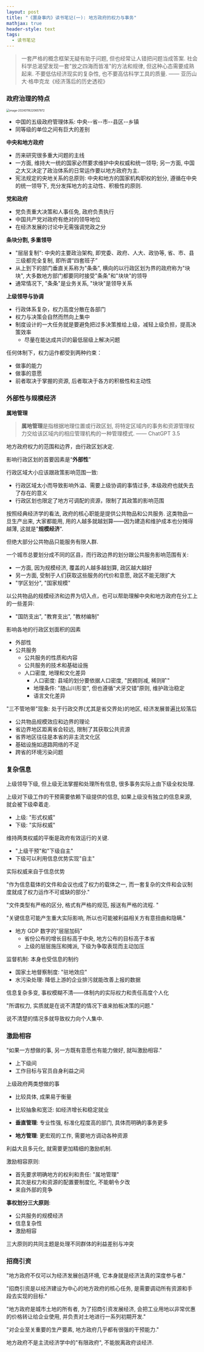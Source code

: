 ```yaml
---
layout: post
title: "《置身事内》读书笔记(一): 地方政府的权力与事务"
mathjax: true
header-style: text
tags: 
  - 读书笔记
---
```




> 一套严格的概念框架无疑有助于问题, 但也经常让人错把问题当成答案. 社会科学总渴望发现一套"放之四海而皆准"的方法和规律, 但这种心态需要成熟起来. 不要低估经济现实的复杂性, 也不要高估科学工具的质量. —— 亚历山大·格申克龙《经济落后的历史透视》



### 政府治理的特点

<img src="https://raw.githubusercontent.com/KaiserTT/KaiserTT.github.io/master/img/readnote/image-20240118220657972.png" alt="image-20240118220657972" style="zoom:50%;" />

- 中国的五级政府管理体系: 中央--省--市--县区--乡镇
- 同等级的单位之间有巨大的差别



**中央和地方政府**

- 历来研究很多重大问题的主线
- 一方面, 维持大一统的国家必然要求维护中央权威和统一领导; 另一方面, 中国之大又决定了政治体系的日常运作要以地方政府为主. 
- 宪法规定的央地关系的总原则: 中央和地方的国家机构职权的划分, 遵循在中央的统一领导下, 充分发挥地方的主动性、积极性的原则.



**党和政府**

- 党负责重大决策和人事任免, 政府负责执行
- 中国共产党对政府有绝对的领导地位
- 在经济发展的讨论中无需强调党政之分



**条块分割, 多重领导**

- "层层复制": 中央的主要政治架构, 即党委、政府、人大、政协等, 省、市、县三级都完全复制, 即所谓“四套班子”
- 从上到下的部门垂直关系称为"条条", 横向的以行政区划为界的政府称为"块块", 大多数地方部门都要同时接受"条条"和"块块"的领导
- 通常情况下, "条条"是业务关系, "块块"是领导关系



**上级领导与协调**

- 行政体系复杂，权力高度分散在各部门
- 权力与决策会自然而然向上集中
- 制度设计的一大任务就是要避免把过多决策推给上级，减轻上级负担，提高决策效率
  - 尽量在能达成共识的最低层级上解决问题



任何体制下，权力运作都受到两种约束：

- 做事的能力
- 做事的意愿
- 前者取决于掌握的资源, 后者取决于各方的积极性和主动性



### 外部性与规模经济

**属地管理**

> **属地管理**是指根据地理位置或行政区划, 将特定区域内的事务和资源管理权力交给该区域内的相应管理机构的一种管理模式. —— ChatGPT 3.5

地方政府权力的范围和边界，由行政区划决定.

影响行政区划的首要因素是“**外部性**”

行政区域大小应该跟政策影响范围一致: 

- 行政区域太小而导致影响外溢、需要上级协调的事情过多, 本级政府也就失去了存在的意义
- 行政区划也限定了地方可调配的资源，限制了其政策的影响范围



按照经典经济学的看法, 政府的核心职能是提供公共物品和公共服务. 这类物品一旦生产出来, 大家都能用, 用的人越多就越划算——因为建造和维护成本也分摊得越薄, 这就是"**规模经济**".

但绝大部分公共物品只能服务有限人群.

一个城市总要划分成不同的区县，而行政边界的划分跟公共服务影响范围有关:

- 一方面, 因为规模经济, 覆盖的人越多越划算, 政区越大越好
- 另一方面, 受制于人们获取这些服务的代价和意愿, 政区不能无限扩大
- "学区划分", "国家规模"



以公共物品的规模经济和边界为切入点，也可以帮助理解中央和地方政府在分工上的一些差异:

- "国防支出", "教育支出", "教材编制"



影响各地的行政区划面积的因素

- 外部性
- 公共服务
  - 公共服务的性质和内容
  - 公共服务的技术和基础设施
  - 人口密度, 地理和文化差异
    - 人口密度: 县域的划分要依据人口密度, "民稠则减, 稀则旷"
    - 地理条件: "随山川形变", 但也遵循“犬牙交错”原则, 维护政治稳定
    - 语言文化差异



"三不管地带"现象: 处于行政交界(尤其是省交界处)的地区, 经济发展普遍比较落后

- 公共物品规模效应和边界的理论
- 省边界地区距离省会较远, 限制了其获取公共资源
- 省界地区往往是本省的非主流文化区
- 基础设施如道路网络的不足
- 跨省的环境污染问题



### 复杂信息



上级领导下级, 但上级无法掌握和处理所有信息, 很多事务实际上由下级全权处理. 

上级对下级工作的干预需要依赖下级提供的信息, 如果上级没有独立的信息来源, 就会被下级牵着走.

- 上级: "形式权威"
- 下级: "实际权威"

维持两类权威的平衡是政府有效运行的关键.

- "上级干预"和"下级自主"
- 下级可以利用信息优势实现"自主"

实际权威来自于信息优势



"作为信息载体的文件和会议也成了权力的载体之一, 而一套复杂的文件和会议制度就成了权力运作不可或缺的部分."

"文件类型有严格的区分, 格式有严格的规范, 报送有严格的流程. "



"关键信息可能产生重大实际影响, 所以也可能被利益相关方有意扭曲和隐瞒."

- 地方 GDP 数字的"层层加码"
  - 省份公布的增长目标高于中央, 地方公布的目标高于本省
  - 上级的层层施压和摊派, 下级为争取表现而主动加压



监督机制: 本身也受信息的制约

- 国家土地督察制度: "驻地效应"
- 水污染处理: 降低上游的企业排污就能改善上报的数据



信息复杂多变, 事权模糊不清——体制内的实际权力和责任高度个人化

"所谓权力, 实质就是在说不清楚的情况下谁来拍板决策的问题."

说不清楚的情况多就导致权力向个人集中.



### 激励相容



"如果一方想做的事, 另一方既有意愿也有能力做好, 就叫激励相容."

- 上下级间
- 工作目标与官员自身利益之间



上级政府两类想做的事

- 比较具体,  成果易于衡量
- 比较抽象和宽泛: 如经济增长和稳定就业



- **垂直管理**: 专业性强, 标准化程度高的部门, 具体而明确的事务更多
- **地方管理**: 更宏观的工作, 需要地方调动各种资源

利益大且多元化, 就需要更加精细的激励机制.



激励相容原则:

- 首先要求明确地方的权利和责任: "属地管理"
- 其次是权力和资源的配置要制度化, 不能朝令夕改
- 来自外部的竞争



**事权划分三大原则**:

- 公共服务的规模经济
- 信息复杂性
- 激励相容

三大原则的共同主题是处理不同群体的利益差别与冲突



### 招商引资



"地方政府不仅可以为经济发展创造环境, 它本身就是经济法真的深度参与者."

"招商引资是以经济建设为中心的地方政府的核心任务, 是需要调动所有资源和手段去实现的目标."

"地方政府是城市土地的所有者, 为了招商引资发展经济, 会把工业用地以非常优惠的价格转让给企业使用, 并负责对土地进行一系列初期开发."

"对企业至关重要的生产要素, 地方政府几乎都有很强的干预能力."

地方政府不是主流经济学中的"有限政府", 不能脱离政府谈经济.